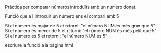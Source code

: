 Pràctica per comparar números introduïts amb un número donat.

Funció que a l'introduir un número ens el compari amb 5

Si el número és major de 5 et retorni: "el número NUM és més gran que 5"
Si el número és menor de 5 et retorni: "el número NUM és més petit que 5"
Si el número és 5 et retorni: "el número NUM és 5"

escriure la funció a la pàgina html